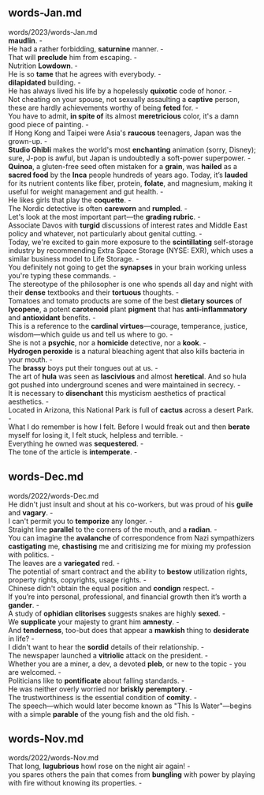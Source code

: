 ## words-Jan.md ##  
words/2023/words-Jan.md  
**maudlin**. -  
He had a rather forbidding, **saturnine** manner. -  
That will **preclude** him from escaping. -  
Nutrition **Lowdown**. -  
He is so **tame** that he agrees with everybody. -  
**dilapidated** building. -  
He has always lived his life by a hopelessly **quixotic** code of honor. -  
Not cheating on your spouse, not sexually assaulting a **captive** person, these are hardly achievements worthy of being **feted** for. -  
You have to admit, **in spite of** its almost **meretricious** color, it's a damn good piece of painting. -  
If Hong Kong and Taipei were Asia's **raucous** teenagers, Japan was the grown-up. -  
**Studio Ghibli** makes the world's most **enchanting** animation (sorry, Disney); sure, J-pop is awful, but Japan is undoubtedly a soft-power superpower. -  
**Quinoa**, a gluten-free seed often mistaken for a **grain**, was **hailed** as a **sacred food** by the **Inca** people hundreds of years ago. Today, it’s **lauded** for its nutrient contents like fiber, protein, **folate**, and magnesium, making it useful for weight management and gut health. -  
He likes girls that play the **coquette**. -  
The Nordic detective is often **careworn** and **rumpled**. -  
Let's look at the most important part—the **grading rubric**. -  
Associate Davos with **turgid** discussions of interest rates and Middle East policy and whatever, not particularly about genital cutting. -  
Today, we're excited to gain more exposure to the **scintillating** self-storage industry by recommending Extra Space Storage (NYSE: EXR), which uses a similar business model to Life Storage. -  
You definitely not going to get the **synapses** in your brain working unless you're typing these commands. -  
The stereotype of the philosopher is one who spends all day and night with their **dense** textbooks and their **tortuous** thoughts. -  
Tomatoes and tomato products are some of the best **dietary sources** of **lycopene**, a potent **carotenoid** plant **pigment** that has **anti-inflammatory** and **antioxidant** benefits. -  
This is a reference to the **cardinal virtues**—courage, temperance, justice, wisdom—which guide us and tell us where to go. -  
She is not a **psychic**, nor a **homicide** detective, nor a **kook**. -  
**Hydrogen peroxide** is a natural bleaching agent that also kills bacteria in your mouth. -  
The **brassy** boys put their tongues out at us. -  
The art of **hula** was seen as **lascivious** and almost **heretical**. And so hula got pushed into underground scenes and were maintained in secrecy. -  
It is necessary to **disenchant** this mysticism aesthetics of practical aesthetics. -  
Located in Arizona, this National Park is full of **cactus** across a desert Park. -  
What I do remember is how I felt. Before I would freak out and then **berate** myself for losing it, I felt stuck, helpless and terrible. -  
Everything he owned was **sequestered**. -  
The tone of the article is **intemperate**. -  

## words-Dec.md ##  
words/2022/words-Dec.md  
He didn't just insult and shout at his co-workers, but was proud of his **guile** and **vagary**. -  
I can't permit you to **temporize** any longer. -  
Straight line **parallel** to the corners of the mouth, and a **radian**. -  
You can imagine the **avalanche** of correspondence from Nazi sympathizers **castigating** me, **chastising** me and critisizing me for mixing my profession with politics. -  
The leaves are a **variegated** red. -  
The potential of smart contract and the ability to **bestow** utilization rights, property rights, copyrights, usage rights. -  
Chinese didn't obtain the equal position and **condign** respect. -  
If you’re into personal, professional, and financial growth then it’s worth a **gander**. -  
A study of **ophidian** **clitorises** suggests snakes are highly **sexed**. -  
We **supplicate** your majesty to grant him **amnesty**. -  
And **tenderness**, too-but does that appear a **mawkish** thing to **desiderate** in life? -  
I didn't want to hear the **sordid** details of their relationship. -  
The newspaper launched a **vitriolic** attack on the president. -  
Whether you are a miner, a dev, a devoted **pleb**, or new to the topic - you are welcomed. -  
Politicians like to **pontificate** about falling standards. -  
He was neither overly worried nor **briskly** **peremptory**. -  
The trustworthiness is the essential condition of **comity**. -  
The speech—which would later become known as "This Is Water"—begins with a simple **parable** of the young fish and the old fish. -  

## words-Nov.md ##  
words/2022/words-Nov.md  
That long, **lugubrious** howl rose on the night air again! -  
you spares others the pain that comes from **bungling** with power by playing with fire without knowing its properties. -  
